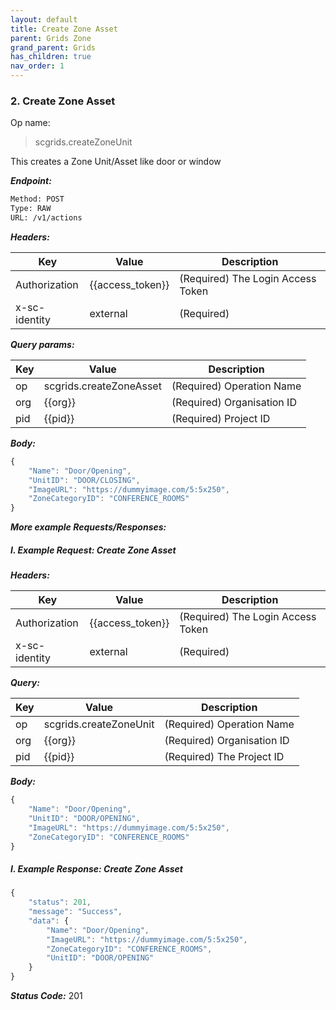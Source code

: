 ```yaml
---
layout: default
title: Create Zone Asset
parent: Grids Zone
grand_parent: Grids
has_children: true
nav_order: 1
---
```



### 2. Create Zone Asset


Op name:

> scgrids.createZoneUnit

This creates a Zone Unit/Asset like door or window


***Endpoint:***

```bash
Method: POST
Type: RAW
URL: /v1/actions
```


***Headers:***

| Key | Value | Description |
| --- | ------|-------------|
| Authorization | {{access_token}} | (Required) The Login Access Token |
| x-sc-identity | external | (Required) |



***Query params:***

| Key | Value | Description |
| --- | ------|-------------|
| op | scgrids.createZoneAsset | (Required) Operation Name |
| org | {{org}} | (Required) Organisation ID |
| pid | {{pid}} | (Required) Project ID |



***Body:***

```js        
{
    "Name": "Door/Opening",
    "UnitID": "DOOR/CLOSING",
    "ImageURL": "https://dummyimage.com/5:5x250",
    "ZoneCategoryID": "CONFERENCE_ROOMS"
}
```



***More example Requests/Responses:***


##### I. Example Request: Create Zone Asset


***Headers:***

| Key | Value | Description |
| --- | ------|-------------|
| Authorization | {{access_token}} | (Required) The Login Access Token |
| x-sc-identity | external | (Required) |



***Query:***

| Key | Value | Description |
| --- | ------|-------------|
| op | scgrids.createZoneUnit | (Required) Operation Name |
| org | {{org}} | (Required) Organisation ID |
| pid | {{pid}} | (Required) The Project ID |



***Body:***

```js        
{
    "Name": "Door/Opening",
    "UnitID": "DOOR/OPENING",
    "ImageURL": "https://dummyimage.com/5:5x250",
    "ZoneCategoryID": "CONFERENCE_ROOMS"
}
```



##### I. Example Response: Create Zone Asset
```js
{
    "status": 201,
    "message": "Success",
    "data": {
        "Name": "Door/Opening",
        "ImageURL": "https://dummyimage.com/5:5x250",
        "ZoneCategoryID": "CONFERENCE_ROOMS",
        "UnitID": "DOOR/OPENING"
    }
}
```


***Status Code:*** 201

<br>